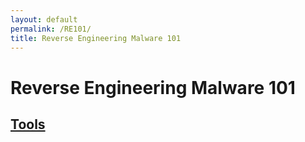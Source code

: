 ```yaml
---
layout: default
permalink: /RE101/
title: Reverse Engineering Malware 101
---
```

# Reverse Engineering Malware 101 #

## [Tools](https://securedorg.github.io/Tools/) ##
